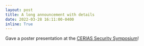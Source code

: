 ```yaml
---
layout: post
title: A long announcement with details
date: 2022-03-28 16:11:00-0400
inline: True
---
```


Gave a poster presentation at the [CERIAS Security Symposium](https://www.cerias.purdue.edu/symposium/index.php/posters/year/2022/5C4-5D6)!